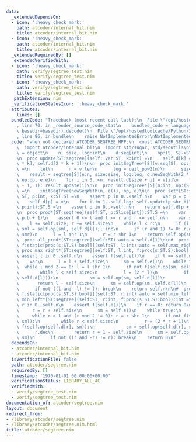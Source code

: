 ```yaml
---
data:
  _extendedDependsOn:
  - icon: ':heavy_check_mark:'
    path: atcoder/internal_bit.nim
    title: atcoder/internal_bit.nim
  - icon: ':heavy_check_mark:'
    path: atcoder/internal_bit.nim
    title: atcoder/internal_bit.nim
  _extendedRequiredBy: []
  _extendedVerifiedWith:
  - icon: ':heavy_check_mark:'
    path: verify/segtree_test.nim
    title: verify/segtree_test.nim
  - icon: ':heavy_check_mark:'
    path: verify/segtree_test.nim
    title: verify/segtree_test.nim
  _pathExtension: nim
  _verificationStatusIcon: ':heavy_check_mark:'
  attributes:
    links: []
  bundledCode: "Traceback (most recent call last):\n  File \"/opt/hostedtoolcache/Python/3.8.5/x64/lib/python3.8/site-packages/onlinejudge_verify/documentation/build.py\"\
    , line 70, in _render_source_code_stat\n    bundled_code = language.bundle(stat.path,\
    \ basedir=basedir).decode()\n  File \"/opt/hostedtoolcache/Python/3.8.5/x64/lib/python3.8/site-packages/onlinejudge_verify/languages/nim.py\"\
    , line 86, in bundle\n    raise NotImplementedError\nNotImplementedError\n"
  code: "when not declared ATCODER_SEGTREE_HPP:\n  const ATCODER_SEGTREE_HPP* = 1\n\
    \  import atcoder/internal_bit\n  import std/sugar, std/sequtils\n\n  type segtree[S]\
    \ = object\n    n, size, log:int\n    d:seq[int]\n    op:(S, S)->S\n    e:()->S\n\
    \n  proc update[ST:segtree](self: var ST, k:int) =\n    self.d[k] = self.op(self.d[2\
    \ * k], self.d[2 * k + 1])\n\n  proc initSegTree*[S](v:seq[S], op:(S,S)->S, e:()->S):auto\
    \ =\n    let\n      n = v.len\n      log = ceil_pow2(n)\n      size = 1 shl log\n\
    \    result = segtree[S](n:n, size:size, log:log, d:newSeqWith(2 * size, e()),\
    \ op:op, e:e)\n    for i in 0..<n: result.d[size + i] = v[i]\n    for i in countdown(size\
    \ - 1, 1): result.update(i)\n\n  proc initSegTree*[S](n:int, op:(S,S)->S, e:()->S):auto\
    \ =\n    initSegTree(newSeqWith(n, e()), op, e)\n\n  proc set*[ST:segtree](self:var\
    \ ST, p:int, x:ST.S) =\n    assert p in 0..<self.n\n    var p = p + self.size\n\
    \    self.d[p] = x\n    for i in 1..self.log: self.update(p shr i)\n\n  proc get*[ST:segtree](self:ST,\
    \ p:int):ST.S =\n    assert p in 0..<self.n\n    return self.d[p + self.size]\n\
    \n  proc prod*[ST:segtree](self:ST, p:Slice[int]):ST.S =\n    var (l, r) = (p.a,\
    \ p.b + 1)\n    assert 0 <= l and l <= r and r <= self.n\n    var sml, smr = self.e()\n\
    \    l += self.size; r += self.size\n    while l < r:\n      if (l and 1) != 0:\
    \ sml = self.op(sml, self.d[l]);l.inc\n      if (r and 1) != 0: r.dec;smr = self.op(self.d[r],\
    \ smr)\n      l = l shr 1\n      r = r shr 1\n    return self.op(sml, smr)\n\n\
    \  proc all_prod*[ST:segtree](self:ST):auto = self.d[1]\n\n#  proc max_right*[ST:segtree,\
    \ f:static[proc(s:ST.S):bool]](self:ST, l:int):auto = self.max_right(l, f)\n \
    \ proc max_right*[ST:segtree](self:ST, l:int, f:proc(s:ST.S):bool):int =\n   \
    \ assert l in 0..self.n\n    assert f(self.e())\n    if l == self.n: return self.n\n\
    \    var\n      l = l + self.size\n      sm = self.e()\n    while true:\n    \
    \  while l mod 2 == 0: l = l shr 1\n      if not f(self.op(sm, self.d[l])):\n\
    \        while l < self.size:\n          l = (2 * l)\n          if f(self.op(sm,\
    \ self.d[l])):\n            sm = self.op(sm, self.d[l])\n            l.inc\n \
    \       return l - self.size\n      sm = self.op(sm, self.d[l])\n      l.inc\n\
    \      if not ((l and -l) != l): break\n    return self.n\n\n#  proc min_left*[ST:segtree,\
    \ f:static[proc(s:ST.S):bool]](self:ST, r:int):auto = self.min_left(r, f)\n  proc\
    \ min_left*[ST:segtree](self:ST, r:int, f:proc(s:ST.S):bool):int =\n    assert\
    \ r in 0..self.n\n    assert f(self.e())\n    if r == 0: return 0\n    var\n \
    \     r = r + self.size\n      sm = self.e()\n    while true:\n      r.dec\n \
    \     while r > 1 and (r mod 2 != 0): r = r shr 1\n      if not f(self.op(self.d[r],\
    \ sm)):\n        while r < self.size:\n          r = (2 * r + 1)\n          if\
    \ f(self.op(self.d[r], sm)):\n            sm = self.op(self.d[r], sm)\n      \
    \      r.dec\n        return r + 1 - self.size\n      sm = self.op(self.d[r],\
    \ sm)\n      if not ((r and -r) != r): break\n    return 0\n"
  dependsOn:
  - atcoder/internal_bit.nim
  - atcoder/internal_bit.nim
  isVerificationFile: false
  path: atcoder/segtree.nim
  requiredBy: []
  timestamp: '1970-01-01 00:00:00+00:00'
  verificationStatus: LIBRARY_ALL_AC
  verifiedWith:
  - verify/segtree_test.nim
  - verify/segtree_test.nim
documentation_of: atcoder/segtree.nim
layout: document
redirect_from:
- /library/atcoder/segtree.nim
- /library/atcoder/segtree.nim.html
title: atcoder/segtree.nim
---
```

